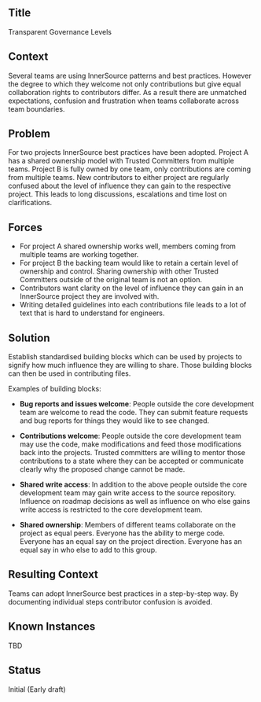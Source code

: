 ## Title

Transparent Governance Levels

## Context

Several teams are using InnerSource patterns and best practices. However the
degree to which they welcome not only contributions but give equal collaboration
rights to contributors differ. As a result there are unmatched expectations,
confusion and frustration when teams collaborate across team boundaries.

## Problem

For two projects InnerSource best practices have been adopted. Project A
has a shared ownership model with Trusted Committers from multiple teams.
Project B is fully owned by one team, only contributions are coming from
multiple teams. New contributors to either project are regularly confused about
the level of influence they can gain to the respective project. This leads to
long discussions, escalations and time lost on clarifications.

## Forces

- For project A shared ownership works well, members coming from multiple teams
  are working together.
- For project B the backing team would like to retain a certain level of
  ownership and control. Sharing ownership with other Trusted Committers outside
  of the original team is not an option.
- Contributors want clarity on the level of influence they can gain in an
  InnerSource project they are involved with.
- Writing detailed guidelines into each contributions file leads to a lot of
  text that is hard to understand for engineers.

## Solution

Establish standardised building blocks which can be used by projects to signify
how much influence they are willing to share. Those building blocks can then be
used in contributing files.

Examples of building blocks:

* **Bug reports and issues welcome**: People outside the core development team are
  welcome to read the code. They can submit feature requests and bug reports for
  things they would like to see changed.

* **Contributions welcome**: People outside the core development team may use the
  code, make modifications and feed those modifications back into the projects.
  Trusted committers are willing to mentor those contributions to a state where
  they can be accepted or communicate clearly why the proposed change cannot be
  made.

* **Shared write access**: In addition to the above people outside the core
  development team may gain write access to the source repository. Influence on
  roadmap decisions as well as influence on who else gains write access is
  restricted to the core development team.

* **Shared ownership**: Members of different teams collaborate on the project as
  equal peers. Everyone has the ability to merge code. Everyone has an equal say
  on the project direction. Everyone has an equal say in who else to add to this
  group.

## Resulting Context

Teams can adopt InnerSource best practices in a step-by-step way. By documenting
individual steps contributor confusion is avoided.

## Known Instances

TBD

## Status

Initial (Early draft)
